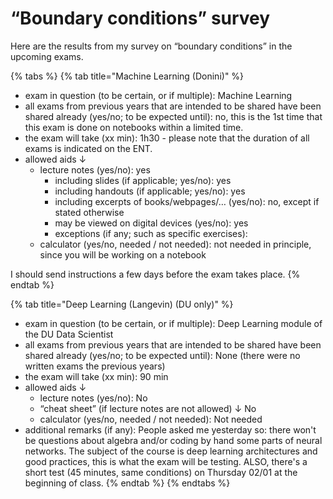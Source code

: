 # “Boundary conditions” survey

Here are the results from my survey on “boundary conditions” in the upcoming exams.

{% tabs %}
{% tab title="Machine Learning (Donini)" %}
* exam in question (to be certain, or if multiple): Machine Learning
* all exams from previous years that are intended to be shared have been shared already (yes/no; to be expected until): no, this is the 1st time that this exam is done on notebooks within a limited time.
* the exam will take (xx min): 1h30 - please note that the duration of all exams is indicated on the ENT.
* allowed aids ↓
  * lecture notes (yes/no): yes
    * including slides (if applicable; yes/no): yes
    * including handouts (if applicable; yes/no): yes
    * including excerpts of books/webpages/… (yes/no): no, except if stated otherwise
    * may be viewed on digital devices (yes/no): yes
    * exceptions (if any; such as specific exercises):
  * calculator (yes/no, needed / not needed): not needed in principle, since you will be working on a notebook

I should send instructions a few days before the exam takes place.
{% endtab %}

{% tab title="Deep Learning (Langevin) (DU only)" %}
* exam in question (to be certain, or if multiple): Deep Learning module of the DU Data Scientist
* all exams from previous years that are intended to be shared have been shared already (yes/no; to be expected until): None (there were no written exams the previous years)
* the exam will take (xx min): 90 min
* allowed aids ↓
  * lecture notes (yes/no): No
  * “cheat sheet” (if lecture notes are not allowed) ↓ No
  * calculator (yes/no, needed / not needed): Not needed
* additional remarks (if any): People asked me yesterday so: there won't be questions about algebra and/or coding by hand some parts of neural networks. The subject of the course is deep learning architectures and good practices, this is what the exam will be testing. ALSO, there's a short test (45 minutes, same conditions) on Thursday 02/01 at the beginning of class.
{% endtab %}
{% endtabs %}
